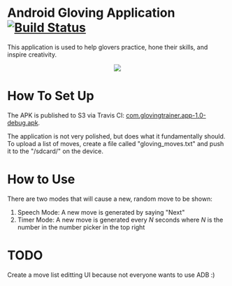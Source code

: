 # Android Gloving Application [![Build Status](https://travis-ci.org/MusicalNeutrino/GlovingTrainer.svg?branch=master)](https://travis-ci.org/MusicalNeutrino/GlovingTrainer)

This application is used to help glovers practice, hone their skills, and inspire creativity.

<p align="center">
  <img src="https://s3-us-west-2.amazonaws.com/musical.neutrino.public/gloving_trainer_app.png"/>
</p>

# How To Set Up

The APK is published to S3 via Travis CI: <a href="https://s3-us-west-2.amazonaws.com/musical.neutrino.public/com.glovingtrainer.app-1.0-debug.apk">com.glovingtrainer.app-1.0-debug.apk</a>.

The application is not very polished, but does what it fundamentally should. To upload a list of moves, create a file
called "gloving_moves.txt" and push it to the "/sdcard/" on the device.

# How to Use

There are two modes that will cause a new, random move to be shown:

1.  Speech Mode: A new move is generated by saying "Next"
2.  Timer Mode: A new move is generated every *N* seconds where *N* is the number in the number picker in the top right

# TODO

Create a move list editting UI because not everyone wants to use ADB :)
